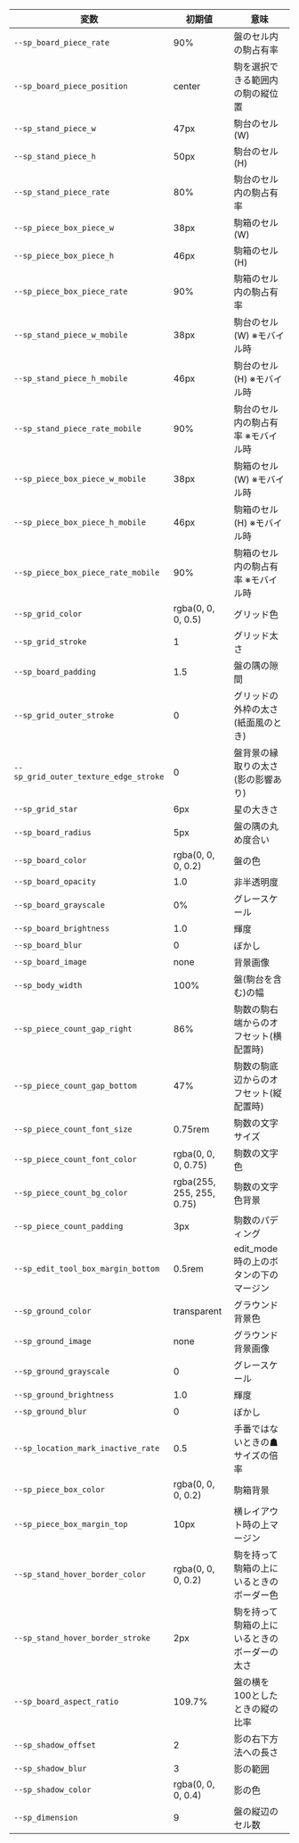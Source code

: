 | 変数                                  | 初期値                    | 意味                                         |
|---------------------------------------|---------------------------|----------------------------------------------|
| `--sp_board_piece_rate`               | 90%                       | 盤のセル内の駒占有率                         |
| `--sp_board_piece_position`           | center                    | 駒を選択できる範囲内の駒の縦位置             |
| `--sp_stand_piece_w`                  | 47px                      | 駒台のセル(W)                                |
| `--sp_stand_piece_h`                  | 50px                      | 駒台のセル(H)                                |
| `--sp_stand_piece_rate`               | 80%                       | 駒台のセル内の駒占有率                       |
| `--sp_piece_box_piece_w`              | 38px                      | 駒箱のセル(W)                                |
| `--sp_piece_box_piece_h`              | 46px                      | 駒箱のセル(H)                                |
| `--sp_piece_box_piece_rate`           | 90%                       | 駒箱のセル内の駒占有率                       |
| `--sp_stand_piece_w_mobile`           | 38px                      | 駒台のセル(W) ※モバイル時                   |
| `--sp_stand_piece_h_mobile`           | 46px                      | 駒台のセル(H) ※モバイル時                   |
| `--sp_stand_piece_rate_mobile`        | 90%                       | 駒台のセル内の駒占有率 ※モバイル時          |
| `--sp_piece_box_piece_w_mobile`       | 38px                      | 駒箱のセル(W) ※モバイル時                   |
| `--sp_piece_box_piece_h_mobile`       | 46px                      | 駒箱のセル(H) ※モバイル時                   |
| `--sp_piece_box_piece_rate_mobile`    | 90%                       | 駒箱のセル内の駒占有率 ※モバイル時          |
| `--sp_grid_color`                     | rgba(0, 0, 0, 0.5)        | グリッド色                                   |
| `--sp_grid_stroke`                    |                         1 | グリッド太さ                                 |
| `--sp_board_padding`                  |                       1.5 | 盤の隅の隙間                                 |
| `--sp_grid_outer_stroke`              |                         0 | グリッドの外枠の太さ(紙面風のとき)           |
| `--sp_grid_outer_texture_edge_stroke` |                         0 | 盤背景の縁取りの太さ(影の影響あり)           |
| `--sp_grid_star`                      | 6px                       | 星の大きさ                                   |
| `--sp_board_radius`                   | 5px                       | 盤の隅の丸め度合い                           |
| `--sp_board_color`                    | rgba(0, 0, 0, 0.2)        | 盤の色                                       |
| `--sp_board_opacity`                  |                       1.0 | 非半透明度                                   |
| `--sp_board_grayscale`                | 0%                        | グレースケール                               |
| `--sp_board_brightness`               |                       1.0 | 輝度                                         |
| `--sp_board_blur`                     |                         0 | ぼかし                                       |
| `--sp_board_image`                    | none                      | 背景画像                                     |
| `--sp_body_width`                     | 100%                      | 盤(駒台を含む)の幅                           |
| `--sp_piece_count_gap_right`          | 86%                       | 駒数の駒右端からのオフセット(横配置時)       |
| `--sp_piece_count_gap_bottom`         | 47%                       | 駒数の駒底辺からのオフセット(縦配置時)       |
| `--sp_piece_count_font_size`          | 0.75rem                   | 駒数の文字サイズ                             |
| `--sp_piece_count_font_color`         |  rgba(0, 0, 0, 0.75)      | 駒数の文字色                                 |
| `--sp_piece_count_bg_color`           | rgba(255, 255, 255, 0.75) | 駒数の文字色背景                             |
| `--sp_piece_count_padding`            | 3px                       | 駒数のパディング                             |
| `--sp_edit_tool_box_margin_bottom`    | 0.5rem                    | edit_mode時の上のボタンの下のマージン        |
| `--sp_ground_color`                   | transparent               | グラウンド背景色                             |
| `--sp_ground_image`                   | none                      | グラウンド背景画像                           |
| `--sp_ground_grayscale`               |                         0 | グレースケール                               |
| `--sp_ground_brightness`              |                       1.0 | 輝度                                         |
| `--sp_ground_blur`                    |                         0 | ぼかし                                       |
| `--sp_location_mark_inactive_rate`    |                       0.5 | 手番ではないときの☗サイズの倍率             |
| `--sp_piece_box_color`                | rgba(0, 0, 0, 0.2)        | 駒箱背景                                     |
| `--sp_piece_box_margin_top`           | 10px                      | 横レイアウト時の上マージン                   |
| `--sp_stand_hover_border_color`       | rgba(0, 0, 0, 0.2)        | 駒を持って駒箱の上にいるときのボーダー色     |
| `--sp_stand_hover_border_stroke`      | 2px                       | 駒を持って駒箱の上にいるときのボーダーの太さ |
| `--sp_board_aspect_ratio`             | 109.7%                    | 盤の横を100としたときの縦の比率              |
| `--sp_shadow_offset`                  |                         2 | 影の右下方法への長さ                         |
| `--sp_shadow_blur`                    |                         3 | 影の範囲                                     |
| `--sp_shadow_color`                   | rgba(0, 0, 0, 0.4)        | 影の色                                       |
| `--sp_dimension`                      |                         9 | 盤の縦辺のセル数                             |
